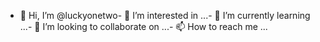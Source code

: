 - 👋 Hi, I’m @luckyonetwo- 👀 I’m interested in ...- 🌱 I’m currently learning ...- 💞️ I’m looking to collaborate on ...- 📫 How to reach me ...<!---luckyonetwo/luckyonetwo is a ✨ special ✨ repository because its `README.md` (this file) appears on your GitHub profile.You can click the Preview link to take a look at your changes.--->
